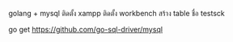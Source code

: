 golang + mysql
ติดตั้ง xampp
ติดตั้ง workbench
สร้าง table ชื่อ testsck

go get https://github.com/go-sql-driver/mysql